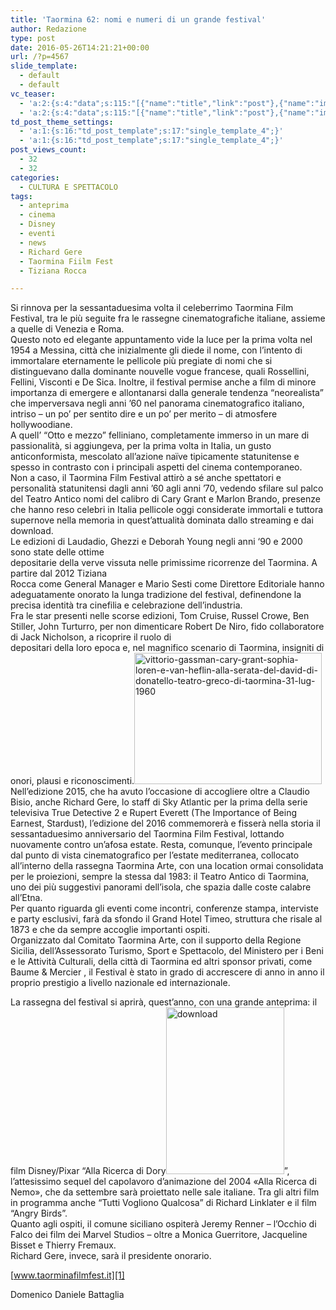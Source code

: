 ```yaml
---
title: 'Taormina 62: nomi e numeri di un grande festival'
author: Redazione
type: post
date: 2016-05-26T14:21:21+00:00
url: /?p=4567
slide_template:
  - default
  - default
vc_teaser:
  - 'a:2:{s:4:"data";s:115:"[{"name":"title","link":"post"},{"name":"image","image":"featured","link":"none"},{"name":"text","mode":"excerpt"}]";s:7:"bgcolor";s:0:"";}'
  - 'a:2:{s:4:"data";s:115:"[{"name":"title","link":"post"},{"name":"image","image":"featured","link":"none"},{"name":"text","mode":"excerpt"}]";s:7:"bgcolor";s:0:"";}'
td_post_theme_settings:
  - 'a:1:{s:16:"td_post_template";s:17:"single_template_4";}'
  - 'a:1:{s:16:"td_post_template";s:17:"single_template_4";}'
post_views_count:
  - 32
  - 32
categories:
  - CULTURA E SPETTACOLO
tags:
  - anteprima
  - cinema
  - Disney
  - eventi
  - news
  - Richard Gere
  - Taormina Fiilm Fest
  - Tiziana Rocca

---
```

Si rinnova per la sessantaduesima volta il celeberrimo Taormina Film Festival, tra le più seguite fra le rassegne cinematografiche italiane, assieme a quelle di Venezia e Roma.  
Questo noto ed elegante appuntamento vide la luce per la prima volta nel 1954 a Messina, città che inizialmente gli diede il nome, con l&#8217;intento di immortalare eternamente le pellicole più pregiate di nomi che si distinguevano dalla dominante nouvelle vogue francese, quali Rossellini, Fellini, Visconti e De Sica. Inoltre, il festival permise anche a film di minore importanza di emergere e allontanarsi dalla generale tendenza “neorealista” che imperversava negli anni &#8217;60 nel panorama cinematografico italiano, intriso – un po’ per sentito dire e un po’ per merito – di atmosfere hollywoodiane.  
A quell’ “Otto e mezzo” felliniano, completamente immerso in un mare di passionalità, si aggiungeva, per la prima volta in Italia, un gusto anticonformista, mescolato all’azione naïve tipicamente statunitense e spesso in contrasto con i principali aspetti del cinema contemporaneo.  
Non a caso, il Taormina Film Festival attirò a sé anche spettatori e personalità statunitensi dagli anni ’60 agli anni ’70, vedendo sfilare sul palco del Teatro Antico nomi del calibro di Cary Grant e Marlon Brando, presenze che hanno reso celebri in Italia pellicole oggi considerate immortali e tuttora supernove nella memoria in quest’attualità dominata dallo streaming e dai download.  
Le edizioni di Laudadio, Ghezzi e Deborah Young negli anni ‘90 e 2000 sono state delle ottime  
depositarie della verve vissuta nelle primissime ricorrenze del Taormina. A partire dal 2012 Tiziana  
Rocca come General Manager e Mario Sesti come Direttore Editoriale hanno adeguatamente onorato la lunga tradizione del festival, definendone la precisa identità tra cinefilia e celebrazione dell’industria.  
Fra le star presenti nelle scorse edizioni, Tom Cruise, Russel Crowe, Ben Stiller, John Turturro, per non dimenticare Robert De Niro, fido collaboratore di Jack Nicholson, a ricoprire il ruolo di  
depositari della loro epoca e, nel magnifico scenario di Taormina, insigniti di onori, plausi e riconoscimenti.<img decoding="async" loading="lazy" class="size-medium wp-image-4570 alignleft" src="https://progressonline.it/wp-content/uploads/vittorio-gassman-cary-grant-sophia-loren-e-van-heflin-alla-serata-del-david-di-donatello-teatro-greco-di-taormina-31-lug-1960-300x210.jpg" alt="vittorio-gassman-cary-grant-sophia-loren-e-van-heflin-alla-serata-del-david-di-donatello-teatro-greco-di-taormina-31-lug-1960" width="300" height="210" />  
Nell&#8217;edizione 2015, che ha avuto l’occasione di accogliere oltre a Claudio Bisio, anche Richard Gere, lo staff di Sky Atlantic per la prima della serie televisiva True Detective 2 e Rupert Everett (The Importance of Being Earnest, Stardust), l’edizione del 2016 commemorerà e fisserà nella storia il sessantaduesimo anniversario del Taormina Film Festival, lottando nuovamente contro un’afosa estate. Resta, comunque, l&#8217;evento principale dal punto di vista cinematografico per l&#8217;estate mediterranea, collocato all&#8217;interno della rassegna Taormina Arte, con una location ormai consolidata per le proiezioni, sempre la stessa dal 1983: il Teatro Antico di Taormina, uno dei più suggestivi panorami dell&#8217;isola, che spazia dalle coste calabre all&#8217;Etna.  
Per quanto riguarda gli eventi come incontri, conferenze stampa, interviste e party esclusivi, farà da sfondo il Grand Hotel Timeo, struttura che risale al 1873 e che da sempre accoglie importanti ospiti.  
Organizzato dal Comitato Taormina Arte, con il supporto della Regione Sicilia, dell&#8217;Assessorato Turismo, Sport e Spettacolo, del Ministero per i Beni e le Attività Culturali, della città di Taormina ed altri sponsor privati, come Baume & Mercier , il Festival è stato in grado di accrescere di anno in anno il proprio prestigio a livello nazionale ed internazionale.

La rassegna del festival si aprirà, quest&#8217;anno, con una grande anteprima: il film Disney/Pixar “Alla Ricerca di Dory<img decoding="async" loading="lazy" class="size-full wp-image-4569 alignright" src="https://progressonline.it/wp-content/uploads/download-2.jpg" alt="download" width="189" height="267" />”, l’attesissimo sequel del capolavoro d’animazione del 2004 «Alla Ricerca di Nemo», che da settembre sarà proiettato nelle sale italiane. Tra gli altri film in programma anche “Tutti Vogliono Qualcosa” di Richard Linklater e il film “Angry Birds”.  
Quanto agli ospiti, il comune siciliano ospiterà Jeremy Renner – l’Occhio di Falco dei film dei Marvel Studios – oltre a Monica Guerritore, Jacqueline Bisset e Thierry Fremaux.  
Richard Gere, invece, sarà il presidente onorario.

[www.taorminafilmfest.it][1]

Domenico Daniele Battaglia

 [1]: https://www.taorminafilmfest.it